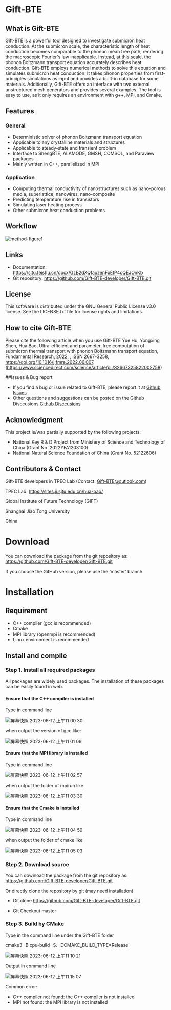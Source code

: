 # Gift-BTE

## What is Gift-BTE 
Gift-BTE is a powerful tool designed to investigate submicron heat conduction. At the submicron scale, the characteristic length of heat conduction becomes comparable to the phonon mean free path, rendering the macroscopic Fourier's law inapplicable. Instead, at this scale, the phonon Boltzmann transport equation accurately describes heat conduction. Gift-BTE employs numerical methods to solve this equation and simulates submicron heat conduction. It takes phonon properties from first-principles simulations as input and provides a built-in database for some materials. Additionally, Gift-BTE offers an interface with two external unstructured mesh generators and provides several examples. The tool is easy to use, as it only requires an environment with g++, MPI, and Cmake.

## Features
### General
- Deterministic solver of phonon Boltzmann transport equation
- Applicable to any crystalline materials and structures
- Applicable to steady-state and transient problem
- Interface to ShengBTE, ALAMODE, GMSH, COMSOL, and Paraview packages
- Mainly written in C++, parallelized in MPI

### Application
- Computing thermal conductivity of nanostructures such as nano-porous media, superlattice, nanowires, nano-composite
- Predicting temperature rise in transistors
- Simulating laser heating process
- Other submicron heat conduction problems

## Workflow
![method-figure1](https://github.com/Gift-BTE-developer/Gift-BTE/assets/133620758/86174800-9b5c-4b00-9fab-a4643f14727f)

## Links
- Documentation: https://sjtu.feishu.cn/docx/GzB2dXQfaozenFxEtP4cQEJOnKb
- Git repository: https://github.com/Gift-BTE-developer/Gift-BTE.git

## License
This software is distributed under the GNU General Public License v3.0 license. See the LICENSE.txt file for license rights and limitations.

## How to cite Gift-BTE
Please cite the following article when you use Gift-BTE 
Yue Hu, Yongxing Shen, Hua Bao,
Ultra-efficient and parameter-free computation of submicron thermal transport with phonon Boltzmann transport equation,
Fundamental Research,
2022,
,
ISSN 2667-3258,
https://doi.org/10.1016/j.fmre.2022.06.007.
(https://www.sciencedirect.com/science/article/pii/S2667325822002758)

##Issues & Bug report
- If you find a bug or issue related to Gift-BTE, please report it at [Github Issues](https://github.com/Gift-BTE-developer/Gift-BTE/issues)
- Other questions and suggestions can be posted on the Github Disccusions [Github Disccusions](https://github.com/Gift-BTE-developer/Gift-BTE/discussions)

## Acknowledgment
This project is/was partially supported by the following projects:
 
- National Key R \& D Project from Ministery of Science and Technology of China (Grant No. 2022YFA1203100)
- National Natural Science Foundation of China (Grant No. 52122606)

## Contributors & Contact
Gift-BTE developers in TPEC Lab (Contact: Gift-BTE@outlook.com)

TPEC Lab: https://sites.ji.sjtu.edu.cn/hua-bao/

Global Institute of Future Technology (GIFT)

Shanghai Jiao Tong University

China

# Download
You can download the package from the git repository as:
 https://github.com/Gift-BTE-developer/Gift-BTE.git

If you choose the GitHub version, please use the ‘master’ branch.

# Installation
## Requirement
- C++ compiler (gcc is recommended)
- Cmake
- MPI library (openmpi is recommended)
-  Linux environment is recommended

## Install and compile
### Step 1. Install all required packages
All packages are widely used packages. The installation of these packages can be easily found in web.

#### Ensure that the C++ compiler is installed 

Type in command line

![屏幕快照 2023-06-12 上午11 00 30](https://github.com/Gift-BTE-developer/Gift-BTE/assets/50352151/57fff5eb-bdf3-4e3e-8284-8b4685ab8950)

when output the version of gcc like:

![屏幕快照 2023-06-12 上午11 01 09](https://github.com/Gift-BTE-developer/Gift-BTE/assets/50352151/17aec67a-ebe0-4d38-9d28-7943da401bd4)

#### Ensure that the MPI library is installed 

Type in command line

![屏幕快照 2023-06-12 上午11 02 57](https://github.com/Gift-BTE-developer/Gift-BTE/assets/50352151/1f6d6c3a-41f2-4709-9e31-225361221bc1)

when output the folder of mpirun like

![屏幕快照 2023-06-12 上午11 03 30](https://github.com/Gift-BTE-developer/Gift-BTE/assets/50352151/dbdc40a0-437e-42f4-9fba-640599be3a3d)

#### Ensure that the Cmake is installed 

Type in command line

![屏幕快照 2023-06-12 上午11 04 59](https://github.com/Gift-BTE-developer/Gift-BTE/assets/50352151/5b961d6b-b7f7-4d22-828a-0318b2e2ef80)

when output the folder of cmake like

![屏幕快照 2023-06-12 上午11 05 03](https://github.com/Gift-BTE-developer/Gift-BTE/assets/50352151/07e2a9a2-0212-483b-9b4d-914a14d3440a)

### Step 2. Download source

You can download the package from the git repository as:
 https://github.com/Gift-BTE-developer/Gift-BTE.git
 
Or directly clone the repository by git (may need installation)

- Git clone https://github.com/Gift-BTE-developer/Gift-BTE.git

- Git Checkout master



### Step 3. Build by CMake

Type in the command line under the Gift-BTE folder

cmake3 -B cpu-build -S. -DCMAKE_BUILD_TYPE=Release

![屏幕快照 2023-06-12 上午11 10 21](https://github.com/Gift-BTE-developer/Gift-BTE/assets/50352151/4f2baef9-7820-46c8-8094-50accf27e9f5)

Output in command line

![屏幕快照 2023-06-12 上午11 15 07](https://github.com/Gift-BTE-developer/Gift-BTE/assets/50352151/46b6867f-b4c5-4416-8481-08bc565b6f4f)


Common error: 

- C++ compiler not found: the C++ compiler is not installed 
- MPI not found: the MPI library is not installed 
